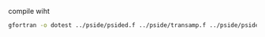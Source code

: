 compile wiht

```bash
gfortran -o dotest ../pside/psided.f ../pside/transamp.f ../pside/pside.f ../pside/psidea.f ../pside/report.f
```